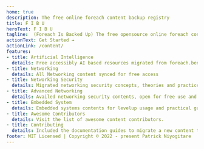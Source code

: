 ```yaml
---
home: true
description: The free online foreach content backup registry
title: F I B U 
heroText: F I B U
tagline:  (Foreach Is Backed Up) The free opensource online foreach content backup registry 
actionText: Get Started →
actionLink: /content/
features:
- title: Artificial Intelligence
  details: Free accessibly AI based resources migrated from foreach.benax
- title: Networking
  details: All Networking content synced for free access 
- title: Networking Security
  details: Migrated networking security concepts, theories and practice guidances 
- title: Advanced Networking
  details: Availed networking security contents, open for free use and contribution
- title: Embedded System
  details: Embedded systems contents for levelup usage and practical guidance
- title: Awesome Contributors
  details: Visit the list of awesome content contributors.
- title: Contributing
  details: Included the documentation guides to migrate a new content to the registry. Open for issues and PRs 
footer: MIT Licensed | Copyright © 2022 - present Patrick Niyogitare
---
```



